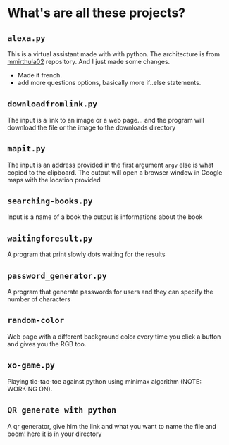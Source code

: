 # What's are all these projects?

## `alexa.py`

This is a virtual assistant made with with python.
The architecture is from [mmirthula02](https://github.com/mmirthula02/AI-Personal-Voice-assistant-using-Python)
repository.
And I just made some changes.

- Made it french.
- add more questions options, basically more if..else statements.

## `downloadfromlink.py`

The input is a link to an image or a web page... and the program will download the file or the image to the downloads directory

## `mapit.py`

The input is an address provided in the first argument `argv` else is what copied to the clipboard.
The output will open a browser window in Google maps with the location provided

## `searching-books.py`

Input is a name of a book the output is informations about the book

## `waitingforesult.py`

A program that print slowly dots waiting for the results

## `password_generator.py`

A program that generate passwords for users and they can specify the number of characters

## `random-color`

Web page with a different background color every time you click a button and gives you the RGB too.

## `xo-game.py`

Playing tic-tac-toe against python using minimax algorithm (NOTE: WORKING ON).

## `QR generate with python`

A qr generator, give him the link and what you want to name the file and boom! here it is in your directory
